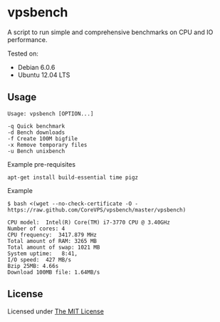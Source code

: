 # vpsbench

A script to run simple and comprehensive benchmarks on CPU and IO performance.


Tested on:

* Debian 6.0.6
* Ubuntu 12.04 LTS


## Usage

    Usage: vpsbench [OPTION...]

    -q Quick benchmark
    -d Bench downloads
    -f Create 100M bigfile
    -x Remove temporary files
    -u Bench unixbench


Example pre-requisites

    apt-get install build-essential time pigz


Example


    $ bash <(wget --no-check-certificate -O - https://raw.github.com/CoreVPS/vpsbench/master/vpsbench)

    CPU model:  Intel(R) Core(TM) i7-3770 CPU @ 3.40GHz
    Number of cores: 4
    CPU frequency:  3417.879 MHz
    Total amount of RAM: 3265 MB
    Total amount of swap: 1021 MB
    System uptime:   8:41,
    I/O speed:  427 MB/s
    Bzip 25MB: 4.66s
    Download 100MB file: 1.64MB/s


## License

Licensed under [The MIT License](LICENSE)
